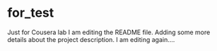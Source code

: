# for_test
Just for Cousera lab
I am editing the README file. Adding some more details about the project description.
I am editing again....
